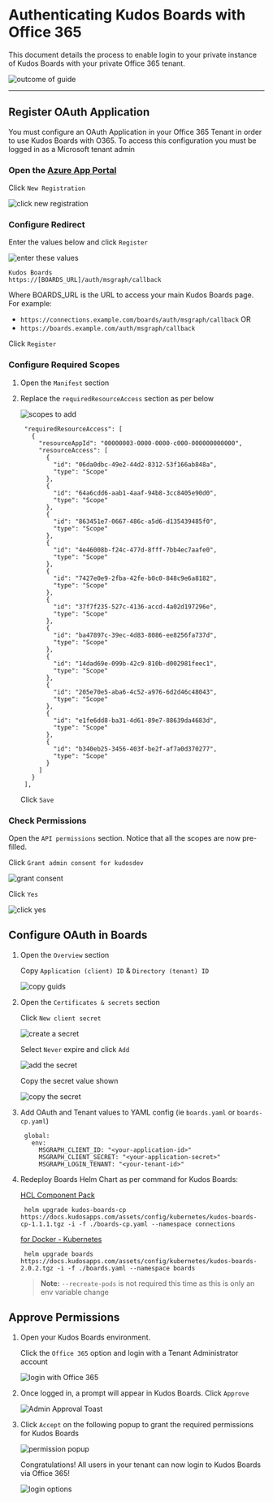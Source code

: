 # Authenticating Kudos Boards with Office 365

This document details the process to enable login to your private instance of Kudos Boards with your private Office 365 tenant.

![outcome of guide](/assets/msgraph/boards-login.png)

---

## Register OAuth Application

You must configure an OAuth Application in your Office 365 Tenant in order to use Kudos Boards with O365. To access this configuration you must be logged in as a Microsoft tenant admin


### Open the [Azure App Portal](https://portal.azure.com/#blade/Microsoft_AAD_RegisteredApps/ApplicationsListBlade)

  Click `New Registration`

  ![click new registration](/assets/msgraph/appreg.png)

### Configure Redirect

Enter the values below and click `Register`

![enter these values](/assets/msgraph/appreg2.png)

    Kudos Boards
    https://[BOARDS_URL]/auth/msgraph/callback

  Where BOARDS_URL is the URL to access your main Kudos Boards page. For example:

  - `https://connections.example.com/boards/auth/msgraph/callback` OR
  - `https://boards.example.com/auth/msgraph/callback`

  Click `Register`


### Configure Required Scopes

1. Open the `Manifest` section

1. Replace the `requiredResourceAccess` section as per below

    ![scopes to add](/assets/msgraph/appreg-scopes.png)

        "requiredResourceAccess": [
          {
            "resourceAppId": "00000003-0000-0000-c000-000000000000",
            "resourceAccess": [
              {
                "id": "06da0dbc-49e2-44d2-8312-53f166ab848a",
                "type": "Scope"
              },
              {
                "id": "64a6cdd6-aab1-4aaf-94b8-3cc8405e90d0",
                "type": "Scope"
              },
              {
                "id": "863451e7-0667-486c-a5d6-d135439485f0",
                "type": "Scope"
              },
              {
                "id": "4e46008b-f24c-477d-8fff-7bb4ec7aafe0",
                "type": "Scope"
              },
              {
                "id": "7427e0e9-2fba-42fe-b0c0-848c9e6a8182",
                "type": "Scope"
              },
              {
                "id": "37f7f235-527c-4136-accd-4a02d197296e",
                "type": "Scope"
              },
              {
                "id": "ba47897c-39ec-4d83-8086-ee8256fa737d",
                "type": "Scope"
              },
              {
                "id": "14dad69e-099b-42c9-810b-d002981feec1",
                "type": "Scope"
              },
              {
                "id": "205e70e5-aba6-4c52-a976-6d2d46c48043",
                "type": "Scope"
              },
              {
                "id": "e1fe6dd8-ba31-4d61-89e7-88639da4683d",
                "type": "Scope"
              },
              {
                "id": "b340eb25-3456-403f-be2f-af7a0d370277",
                "type": "Scope"
              }
            ]
          }
        ],

    Click `Save`


### Check Permissions

Open the `API permissions` section. Notice that all the scopes are now pre-filled.

Click `Grant admin consent for kudosdev`

![grant consent](/assets/msgraph/appreg-scopes2.png)

Click `Yes`

![click yes](/assets/msgraph/appreg-consent.png)

## Configure OAuth in Boards

1. Open the `Overview` section

      Copy `Application (client) ID` & `Directory (tenant) ID`

      ![copy guids](/assets/msgraph/appreg-client-id.png)

1. Open the `Certificates & secrets` section

    Click `New client secret`

    ![create a secret](/assets/msgraph/appreg-client-secret.png)

    Select `Never` expire and click `Add`

    ![add the secret](/assets/msgraph/appreg-client-secret2.png)

    Copy the secret value shown

    ![copy the secret](/assets/msgraph/appreg-client-secret3.png)

1. Add OAuth and Tenant values to YAML config (ie `boards.yaml` or `boards-cp.yaml`)

        global:
          env:
            MSGRAPH_CLIENT_ID: "<your-application-id>"
            MSGRAPH_CLIENT_SECRET: "<your-application-secret>"
            MSGRAPH_LOGIN_TENANT: "<your-tenant-id>"

1. Redeploy Boards Helm Chart as per command for Kudos Boards:

    [HCL Component Pack](/boards/cp/#deploy-boards-helm-chart)

        helm upgrade kudos-boards-cp https://docs.kudosapps.com/assets/config/kubernetes/kudos-boards-cp-1.1.1.tgz -i -f ./boards-cp.yaml --namespace connections

    [for Docker - Kubernetes](/boards/kubernetes/#deploy-boards-chart)

        helm upgrade boards https://docs.kudosapps.com/assets/config/kubernetes/kudos-boards-2.0.2.tgz -i -f ./boards.yaml --namespace boards

    > **Note:** `--recreate-pods` is not required this time as this is only an env variable change

## Approve Permissions

1. Open your Kudos Boards environment.

    Click the `Office 365` option and login with a Tenant Administrator account

    ![login with Office 365](/assets/msgraph/appreg-login.png)

1. Once logged in, a prompt will appear in Kudos Boards. Click `Approve`

    ![Admin Approval Toast](../../assets/msgraph/administrator_approval_toast.png)

1. Click `Accept` on the following popup to grant the required permissions for Kudos Boards

    ![permission popup](../../assets/msgraph/administrator_approval_view.png)

    Congratulations! All users in your tenant can now login to Kudos Boards via Office 365!

    ![login options](/assets/msgraph/boards-login.png)
